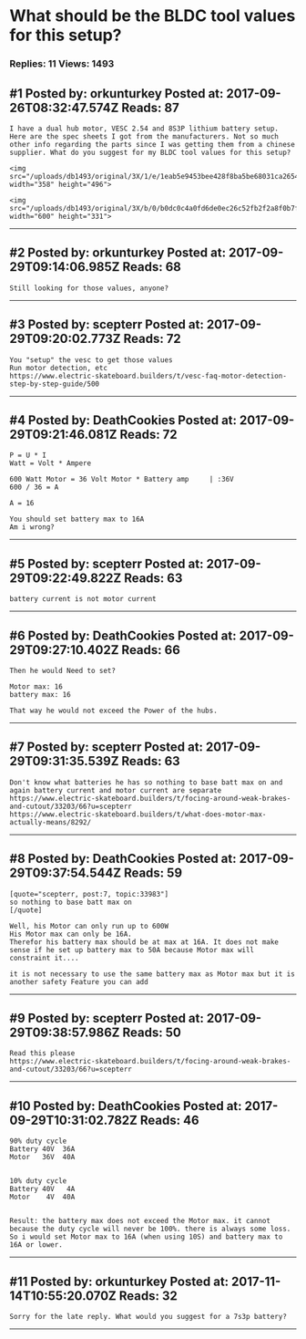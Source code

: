 # What should be the BLDC tool values for this setup?

### Replies: 11 Views: 1493

## \#1 Posted by: orkunturkey Posted at: 2017-09-26T08:32:47.574Z Reads: 87

```
I have a dual hub motor, VESC 2.54 and 8S3P lithium battery setup. Here are the spec sheets I got from the manufacturers. Not so much other info regarding the parts since I was getting them from a chinese supplier. What do you suggest for my BLDC tool values for this setup?

<img src="/uploads/db1493/original/3X/1/e/1eab5e9453bee428f8ba5be68031ca26544afb4b.JPG" width="358" height="496">

<img src="/uploads/db1493/original/3X/b/0/b0dc0c4a0fd6de0ec26c52fb2f2a8f0b7fcc340f.jpg" width="600" height="331">
```

---
## \#2 Posted by: orkunturkey Posted at: 2017-09-29T09:14:06.985Z Reads: 68

```
Still looking for those values, anyone?
```

---
## \#3 Posted by: scepterr Posted at: 2017-09-29T09:20:02.773Z Reads: 72

```
You "setup" the vesc to get those values
Run motor detection, etc
https://www.electric-skateboard.builders/t/vesc-faq-motor-detection-step-by-step-guide/500
```

---
## \#4 Posted by: DeathCookies Posted at: 2017-09-29T09:21:46.081Z Reads: 72

```
P = U * I
Watt = Volt * Ampere

600 Watt Motor = 36 Volt Motor * Battery amp     | :36V
600 / 36 = A

A = 16

You should set battery max to 16A
Am i wrong?
```

---
## \#5 Posted by: scepterr Posted at: 2017-09-29T09:22:49.822Z Reads: 63

```
battery current is not motor current
```

---
## \#6 Posted by: DeathCookies Posted at: 2017-09-29T09:27:10.402Z Reads: 66

```
Then he would Need to set?

Motor max: 16
battery max: 16

That way he would not exceed the Power of the hubs.
```

---
## \#7 Posted by: scepterr Posted at: 2017-09-29T09:31:35.539Z Reads: 63

```
Don't know what batteries he has so nothing to base batt max on and again battery current and motor current are separate
https://www.electric-skateboard.builders/t/focing-around-weak-brakes-and-cutout/33203/66?u=scepterr
https://www.electric-skateboard.builders/t/what-does-motor-max-actually-means/8292/
```

---
## \#8 Posted by: DeathCookies Posted at: 2017-09-29T09:37:54.544Z Reads: 59

```
[quote="scepterr, post:7, topic:33983"]
so nothing to base batt max on
[/quote]

Well, his Motor can only run up to 600W
His Motor max can only be 16A.
Therefor his battery max should be at max at 16A. It does not make sense if he set up battery max to 50A because Motor max will constraint it.... 

it is not necessary to use the same battery max as Motor max but it is another safety Feature you can add
```

---
## \#9 Posted by: scepterr Posted at: 2017-09-29T09:38:57.986Z Reads: 50

```
Read this please
https://www.electric-skateboard.builders/t/focing-around-weak-brakes-and-cutout/33203/66?u=scepterr
```

---
## \#10 Posted by: DeathCookies Posted at: 2017-09-29T10:31:02.782Z Reads: 46

```
90% duty cycle
Battery 40V  36A
Motor   36V  40A


10% duty cycle
Battery 40V   4A
Motor    4V  40A


Result: the battery max does not exceed the Motor max. it cannot because the duty cycle will never be 100%. there is always some loss.
So i would set Motor max to 16A (when using 10S) and battery max to 16A or lower.
```

---
## \#11 Posted by: orkunturkey Posted at: 2017-11-14T10:55:20.070Z Reads: 32

```
Sorry for the late reply. What would you suggest for a 7s3p battery?
```

---
